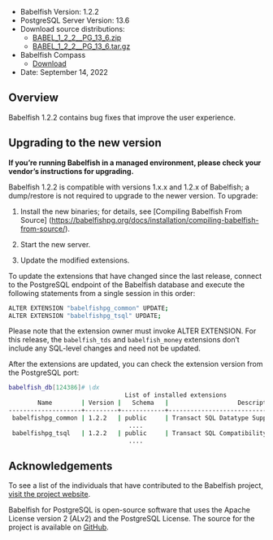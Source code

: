 - Babelfish Version: 1.2.2
- PostgreSQL Server Version: 13.6
- Download source distributions:
  - [BABEL_1_2_2__PG_13_6.zip](https://github.com/babelfish-for-postgresql/babelfish-for-postgresql/releases/download/BABEL_1_2_2__PG_13_6/BABEL_1_2_2__PG_13_6.zip)
  - [BABEL_1_2_2__PG_13_6.tar.gz](https://github.com/babelfish-for-postgresql/babelfish-for-postgresql/releases/download/BABEL_1_2_2__PG_13_6/BABEL_1_2_2__PG_13_6.tar.gz)
- Babelfish Compass
  - [Download](https://github.com/babelfish-for-postgresql/babelfish_compass/releases)
- Date: September 14, 2022

## Overview

Babelfish 1.2.2 contains bug fixes that improve the user experience.


## Upgrading to the new version

**If you’re running Babelfish in a managed environment, please check your vendor’s instructions for upgrading.**

Babelfish 1.2.2 is compatible with versions 1.x.x and 1.2.x of Babelfish; a dump/restore is not required to upgrade to the newer version. To upgrade:

1. Install the new binaries; for details, see [Compiling Babelfish From Source] (https://babelfishpg.org/docs/installation/compiling-babelfish-from-source/).

2. Start the new server.

3. Update the modified extensions. 

To update the extensions that have changed since the last release, connect to the PostgreSQL endpoint of the Babelfish database and execute the following statements from a single session in this order:

```bash
ALTER EXTENSION "babelfishpg_common" UPDATE;
ALTER EXTENSION "babelfishpg_tsql" UPDATE;
```

Please note that the extension owner must invoke ALTER EXTENSION. For this release, the `babelfish_tds` and `babelfish_money` extensions don’t include any SQL-level changes and need not be updated.

After the extensions are updated, you can check the extension version from the PostgreSQL port:

```bash
babelfish_db[124386]# \dx
                                List of installed extensions
        Name        | Version |   Schema   |                   Description
--------------------+---------+------------+-------------------------------------------------
 babelfishpg_common | 1.2.2   | public     | Transact SQL Datatype Support
                                 ....
 babelfishpg_tsql   | 1.2.2   | public     | Transact SQL Compatibility
                                 ....
```


## Acknowledgements

To see a list of the individuals that have contributed to the Babelfish project, [visit the project website](https://babelfishpg.org/contributors/).

Babelfish for PostgreSQL is open-source software that uses the Apache License version 2 (ALv2) and the PostgreSQL License. The source for the project is available on [GitHub](https://github.com/babelfish-for-postgresql). 

